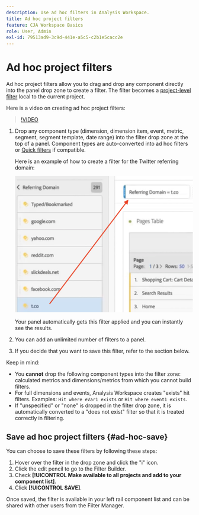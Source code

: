 ```yaml
---
description: Use ad hoc filters in Analysis Workspace.
title: Ad hoc project filters
feature: CJA Workspace Basics
role: User, Admin
exl-id: 79513ad9-3c9d-441e-a5c5-c2b1e5cacc2e
---
```

# Ad hoc project filters

Ad hoc project filters allow you to drag and drop any component directly into the panel drop zone to create a filter. The filter becomes a [project-level filter](https://experienceleague.adobe.com/docs/analytics-platform/using/cja-components/cja-filters/quick-filters.html) local to the current project. 

Here is a video on creating ad hoc project filters:

>[!VIDEO](https://video.tv.adobe.com/v/23978/?quality=12)


1. Drop any component type (dimension, dimension item, event, metric, segment, segment template, date range) into the filter drop zone at the top of a panel. Component types are auto-converted into ad hoc filters or [Quick filters](/help/components/filters/quick-filters.md) if compatible.

   Here is an example of how to create a filter for the Twitter referring domain:

   ![](assets/ad-hoc1.png)

   Your panel automatically gets this filter applied and you can instantly see the results. 

1. You can add an unlimited number of filters to a panel.
1. If you decide that you want to save this filter, refer to the section below.

Keep in mind:

* You **cannot** drop the following component types into the filter zone: calculated metrics and dimensions/metrics from which you cannot build filters.
* For full dimensions and events, Analysis Workspace creates "exists" hit filters. Examples: `Hit where eVar1 exists` or `Hit where event1 exists`.
* If "unspecified" or "none" is dropped in the filter drop zone, it is automatically converted to a "does not exist" filter so that it is treated correctly in filtering.

## Save ad hoc project filters {#ad-hoc-save}

You can choose to save these filters by following these steps:

1. Hover over the filter in the drop zone and click the "i" icon.
1. Click the edit pencil to go to the Filter Builder. 
1. Check **[!UICONTROL Make available to all projects and add to your component list]**. 
1. Click **[!UICONTROL SAVE]**. 

Once saved, the filter is available in your left rail component list and can be shared with other users from the Filter Manager.

